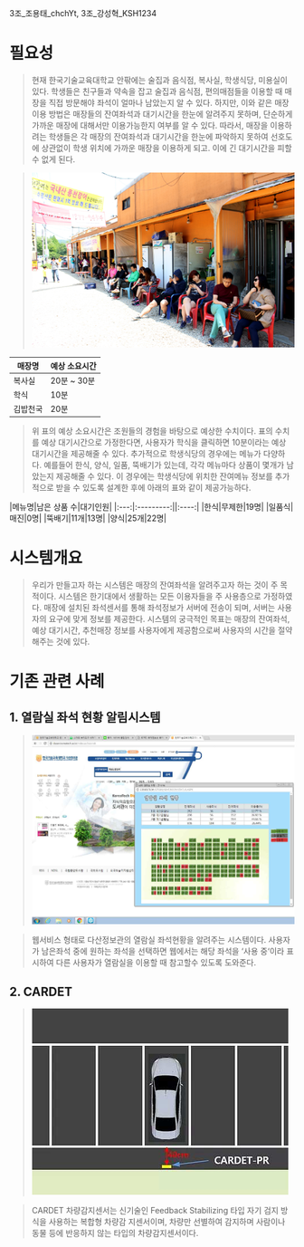 3조_조용태_chchYt, 3조_강성혁_KSH1234
# 필요성
> 현재 한국기술교육대학교 안팎에는 술집과 음식점, 복사실, 학생식당, 미용실이 있다. 학생들은 친구들과 약속을 잡고 술집과 음식점, 편의매점들을 이용할 때 매장을 직접 방문해야 좌석이 얼마나 남았는지 알 수 있다. 하지만, 이와 같은 매장이용 방법은 매장들의 잔여좌석과 대기시간을 한눈에 알려주지 못하며, 단순하게 가까운 매장에 대해서만 이용가능한지 여부를 알 수 있다. 따라서, 매장을 이용하려는 학생들은 각 매장의 잔여좌석과 대기시간을 한눈에 파악하지 못하여 선호도에 상관없이 학생 위치에 가까운 매장을 이용하게 되고. 이에 긴 대기시간을 피할 수 없게 된다.

> ![PICTURE](https://github.com/KSH1234/proposal/blob/master/image/3.png?raw=true)

|매장명|예상 소요시간|
|-----|------------|
|복사실|20분 ~ 30분|
|학식 |10분|
|김밥천국|20분|
> 위 표의 예상 소요시간은 조원들의 경험을 바탕으로 예상한 수치이다. 표의 수치를 예상 대기시간으로 가정한다면, 사용자가 학식을 클릭하면 10분이라는 예상 대기시간을 제공해줄 수 있다. 추가적으로 학생식당의 경우에는 메뉴가 다양하다. 예를들어 한식, 양식, 일품, 뚝배기가 있는데, 각각 메뉴마다 상품이 몇개가 남았는지 제공해줄 수 있다. 이 경우에는 학생식당에 위치한 잔여메뉴 정보를 추가적으로 받을 수 있도록 설계한 후에 아래의 표와 같이 제공가능하다.

|메뉴명|남은 상품 수|대기인원|
|:---:|:---------:||:----:|
|한식|무제한|19명|
|일품식|매진|0명|
|뚝배기|11개|13명|
|양식|25개|22명|

# 시스템개요
> 우리가 만들고자 하는 시스템은 매장의 잔여좌석을 알려주고자 하는 것이 주 목적이다. 시스템은 한기대에서 생활하는 모든 이용자들을 주 사용층으로 가정하였다. 매장에 설치된 좌석센서를 통해 좌석정보가 서버에 전송이 되며, 서버는 사용자의 요구에 맞게 정보를 제공한다. 시스템의 궁극적인 목표는 매장의 잔여좌석, 예상 대기시간, 추천매장 정보를 사용자에게 제공함으로써 사용자의 시간을 절약해주는 것에 있다.

# 기존 관련 사례
## 1. 열람실 좌석 현황 알림시스템

> ![PICTURE](https://github.com/KSH1234/proposal/blob/master/image/1.png)

> 웹서비스 형태로 다산정보관의 열람실 좌석현황을 알려주는 시스템이다. 사용자가 남은좌석 중에 원하는 좌석을 선택하면 웹에서는 해당 좌석을 ‘사용 중‘이라 표시하여 다른 사용자가 열람실을 이용할 때 참고할수 있도록 도와준다.


## 2. CARDET

> ![PICTURE](https://github.com/KSH1234/proposal/blob/master/image/2.png)

> CARDET 차량감지센서는 신기술인 Feedback Stabilizing 타입 자기 검지 방식을 사용하는 복합형 차량감
지센서이며, 차량만 선별하여 감지하며 사람이나 동물 등에 반응하지 않는 타입의 차량감지센서이다.
